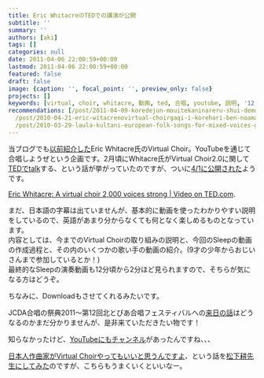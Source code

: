 ```yaml
---
title: Eric WhitacreのTEDでの講演が公開
subtitle: ''
summary: ''
authors: [aki]
tags: []
categories: null
date: 2011-04-06 22:00:59+00:00
lastmod: 2011-04-06 22:00:59+00:00
featured: false
draft: false
image: {caption: '', focal_point: '', preview_only: false}
projects: []
keywords: [virtual, choir, whitacre, 動画, ted, 合唱, youtube, 説明, '12', 紹介]
recommendations: [/post/2011-04-09-koredejun-mouitekaninareru-shui-demouiteka-hazimemasita-number-darewite/,
  /post/2010-04-21-eric-witacrenovirtual-choirgaqi-i-korehari-ben-noamatiyuademoguang-marubeki/,
  /post/2010-03-29-laula-kultani-european-folk-songs-for-mixed-voices-gautinikita/]
---
```

当ブログでも[以前紹介した](http://wp.me/pvR30-eD)Eric Whitacre氏のVirtual Choir。YouTubeを通じて合唱しようぜという企画です。2月頃にWhitacre氏がVirtual Choir2.0に関して[TEDでtalk](http://twitter.com/#!/ericwhitacre/status/39104670399987712)する、という話が挙がっていたのですが、ついに[4/1に公開された](http://twitter.com/#!/ericwhitacre/status/53855011339374592)ようです。

[Eric Whitacre: A virtual choir 2,000 voices strong | Video on TED.com](http://www.ted.com/talks/eric_whitacre_a_virtual_choir_2_000_voices_strong.html).

まだ、日本語の字幕は出ていませんが、基本的に動画を使ったわかりやすい説明をしているので、英語があまり分からなくても何となく楽しめるものとなっています。  
内容としては、今までのVirtual Choirの取り組みの説明と、今回のSleepの動画の作成過程と、その内のいくつかの歌い手の動画の紹介。(9才の少年からおじいさんまで参加しているとか！)  
最終的なSleepの演奏動画も12分頃から2分ほど見られますので、そちらが気になる方はどうぞ。

ちなみに、Downloadもさせてくれるみたいです。

JCDA合唱の祭典2011〜第12回北とぴあ合唱フェスティバルへの[来日の話](http://1999-malechoirpopeye.blog.so-net.ne.jp/2011-04-05)はどうなるのかまだ分かりませんが、是非来ていただきたい物です！

知らなかったけど、[YouTubeにもチャンネル](http://www.youtube.com/user/EricWhitacresVrtlChr)があったんですね、、、

[日本人作曲家がVirtual Choirやってもいいと思うんですよ](http://twitter.com/#!/chezou/status/53076228835520513)、という話を[松下耕先生にしてみた](http://twitter.com/#!/Matsushita_Ko/status/53701877258391552)のですが、こちらもうまくいくといいなー。


